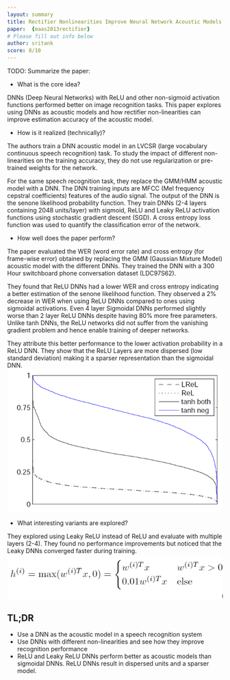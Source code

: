 ```yaml
---
layout: summary
title: Rectifier Nonlinearities Improve Neural Network Acoustic Models, Maas, Hannun, Ng; 2013
paper: 	{maas2013rectifier}
# Please fill out info below
author: sritank
score: 8/10
---
```


TODO: Summarize the paper:
* What is the core idea?

DNNs (Deep Neural Networks) with ReLU and other non-sigmoid activation functions performed better on image recognition tasks. This paper explores using DNNs as acoustic models and how rectifier non-linearities can improve estimation accuracy of the acoustic model.

* How is it realized (technically)?

The authors train a DNN acoustic model in an LVCSR (large vocabulary continuous speech recognition) task. To study the impact of different non-linearities on the training accuracy, they do not use regularization or pre-trained weights for the network. 

For the same speech recognition task, they replace the GMM/HMM acoustic model with a DNN. The DNN training inputs are MFCC (Mel frequency cepstral coefficients) features of the audio signal. The output of the DNN is the senone likelihood probability function. They train DNNs (2-4 layers containing 2048 units/layer) with sigmoid, ReLU and Leaky ReLU activation functions using stochastic gradient descent (SGD). A cross entropy loss function was used to quantify the classification error of the network.

* How well does the paper perform?

The paper evaluated the WER (word error rate) and cross entropy (for frame-wise error) obtained by replacing the GMM (Gaussian Mixture Model) acoustic model with the different DNNs. They trained the DNN with a 300 Hour switchboard phone conversation dataset (LDC97S62). 

They found that ReLU DNNs had a lower WER and cross entropy indicating a better estimation of the senone likelihood function. They observed a 2% decrease in WER when using ReLU DNNs compared to ones using sigmoidal activations. Even 4 layer Sigmoidal DNNs performed slightly worse than 2 layer ReLU DNNs despite having 80% more free parameters. Unlike tanh DNNs, the ReLU networks did not suffer from the vanishing gradient problem and hence enable training of deeper networks.

They attribute this better performance to the lower activation probability in a ReLU DNN. They show that the ReLU Layers are more dispersed (low standard deviation) making it a sparser representation than the sigmoidal DNN.
![Last layer activation probability of hidden units](../activation_probability.png)
* What interesting variants are explored?

They explored using Leaky ReLU instead of ReLU and evaluate with multiple layers (2-4). They found no performance improvements but noticed that the Leaky DNNs converged faster during training.
![Leaky ReLU function](../leaky_ReLU.png)

## TL;DR
* Use a DNN as the acoustic model in a speech recognition system
* Use DNNs with different non-linearities and see how they improve recognition performance
* ReLU and Leaky ReLU DNNs perform better as acoustic models than sigmoidal DNNs. ReLU DNNs result in dispersed units and a sparser model.
